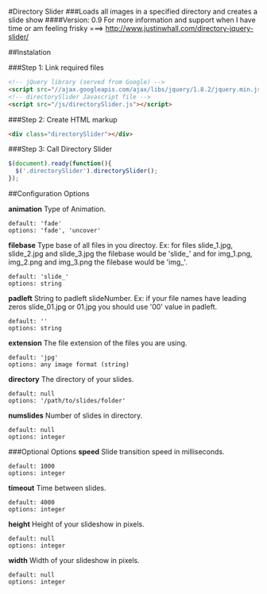 #Directory Slider
###Loads all images in a specified directory and creates a slide show
####Version: 0.9
For more information and support when I have time or am feeling frisky ===> http://www.justinwhall.com/directory-jquery-slider/


##Instalation

###Step 1: Link required files
```html
<!-- jQuery library (served from Google) -->
<script src="//ajax.googleapis.com/ajax/libs/jquery/1.8.2/jquery.min.js"></script>
<!-- directorySlider Javascript file -->
<script src="/js/directorySlider.js"></script>
```

###Step 2: Create HTML markup
 ```html
<div class="directorySlider"></div>
```

###Step 3: Call Directory Slider
```javascript
$(document).ready(function(){
  $('.directorySlider').directorySlider();
});
```

##Configuration Options

**animation**
Type of Animation.
```
default: 'fade'
options: 'fade', 'uncover'
```
**filebase**
Type base of all files in you directoy. Ex: for files slide_1.jpg, slide_2.jpg and slide_3.jpg the filebase would be 'slide_' and for img_1.png, img_2.png and img_3.png the filebase would be 'img_'.
```
default: 'slide_'
options: string
```
**padleft**
String to padleft slideNumber. Ex: if your file names have leading zeros slide_01.jpg or 01.jpg you should use '00' value in padleft.
```
default: ''
options: string
```
**extension**
The file extension of the files you are using.
```
default: 'jpg'
options: any image format (string)
```
**directory**
The directory of your slides.
```
default: null
options: '/path/to/slides/folder'
```
**numslides**
Number of slides in directory.
```
default: null
options: integer
```
###Optional Options
**speed**
Slide transition speed in milliseconds.
```
default: 1000
options: integer
```
**timeout**
Time between slides.
```
default: 4000
options: integer
```
**height**
Height of your slideshow in pixels.
```
default: null
options: integer
```
**width**
Width of your slideshow in pixels.
```
default: null
options: integer
```
